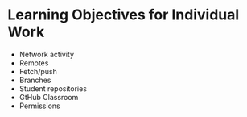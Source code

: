 # Learning Objectives for Individual Work

* Network activity
* Remotes
* Fetch/push
* Branches
* Student repositories
* GtHub Classroom
* Permissions